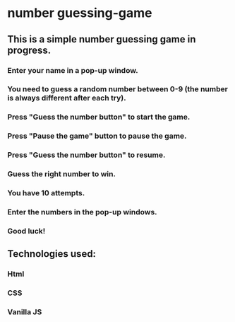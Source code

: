 # number guessing-game
## This is a simple number guessing game in progress.
### Enter your name in a pop-up window.
### You need to guess a random number between 0-9 (the number is always different after each try).
### Press "Guess the number button" to start the game.
### Press "Pause the game" button to pause the game.
### Press "Guess the number button" to resume.
### Guess the right number to win.
### You have 10 attempts.
### Enter the numbers in the pop-up windows.
### Good luck!
## Technologies used:
### Html
### CSS
### Vanilla JS